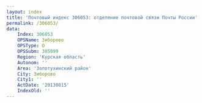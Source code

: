 ```yaml
---
layout: index
title: 'Почтовый индекс 306053: отделение почтовой связи Почты России'
permalink: /306053/
data:
    Index: 306053
    OPSName: Зиборово
    OPSType: О
    OPSSubm: 305999
    Region: 'Курская область'
    Autonom: ''
    Area: 'Золотухинский район'
    City: Зиборово
    City1: ''
    ActDate: '20130815'
    IndexOld: ''
---
```

